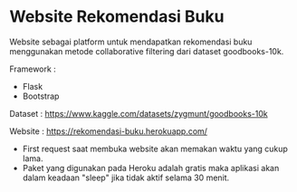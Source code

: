 # Website Rekomendasi Buku

Website sebagai platform untuk mendapatkan rekomendasi buku menggunakan metode collaborative filtering dari dataset goodbooks-10k.

Framework :
- Flask
- Bootstrap

Dataset : 
https://www.kaggle.com/datasets/zygmunt/goodbooks-10k

Website :
https://rekomendasi-buku.herokuapp.com/

* First request saat membuka website akan memakan waktu yang cukup lama.
* Paket yang digunakan pada Heroku adalah gratis maka aplikasi akan dalam keadaan "sleep" jika tidak aktif selama 30 menit. 
